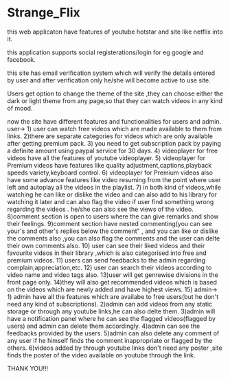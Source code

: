 # Strange_Flix

this web applicaton have features of youtube hotstar and site like netflix into it.

this application supports social registerations/login for eg google and facebook.

this site has email verification system which will verify the details entered by user and after verification only he/she will become active to use site.

Users get option to change the theme of the site ,they can choose either the dark or light theme from any page,so that they can watch videos in any kind of mood.

now the site have different features and functionalities for users and admin.
  user->
    1) user can watch free videos which are made available to them from links.
    2)there are separate categories for videos which are only available after getting premium pack.
    3) you need to get subscription pack by paying a definite amount using paypal service for 30 days.
    4) videoplayer for free videos have all the features of youtube videoplayer.
    5) videoplayer for Premium videos have features like quality adjustment,captions,playback speeds variety,keyboard control.
    6) videoplayer for Premium videos also have some advance features like video resuming from the point where user left and autoplay all the videos in the playlist.
    7) in both kind of videos,while watching he can like or dislike the video and can also add to his library for watching it later and can also flag the video if user find              something wrong regarding the videos . he/she can also see the views of the video.
    8)comment section is open to users where the can give remarks and show their feelings.
    9)comment section have nested commenting(you can see your's and other's replies below the comment" ,  and you can like or dislike the comments also ,you can also flag the           comments and the user can delte their own comments also.
    10) user can see their liked videos and their favourite videos in their library ,which is also categorised into free and premium videos.
    11) users can send feedbacks to the admin regarding complain,appreciation,etc.
    12) user can search their videos according to video name and video tags also.
    13)user will get genrewise divisions in the front page only.
    14)they will also get recommended videos which is based on the videos which are newly added and have highest views.
    15)
  admin->
    1) admin have all the features which are availabe to free users(but he don't need any kind of subscriptions).
    2)admin can add videos from any static storage or through any youtube links,he can also delte them.
    3)admin will have a notification panel where he can see the flagged videos(flagged by users) and admin can delete them accordingly.
    4)admin can see the feedbacks provided by the users.
    5)admin can also delete any comment of any user if he himself finds the comment inappropriate or flagged by the others.
    6)videos added by through youtube links don't need any poster ,site finds the poster of the video available on youtube through the link.

THANK YOU!!!
  
